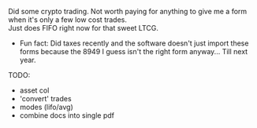 Did some crypto trading. Not worth paying for anything to give me a form when it's only a few low cost trades.    
Just does FIFO right now for that sweet LTCG. 

* Fun fact: Did taxes recently and the software doesn't just import these forms because the 8949 I guess isn't the right form anyway... Till next year. 

TODO:  
* asset col
* 'convert' trades
* modes (lifo/avg)
* combine docs into single pdf
